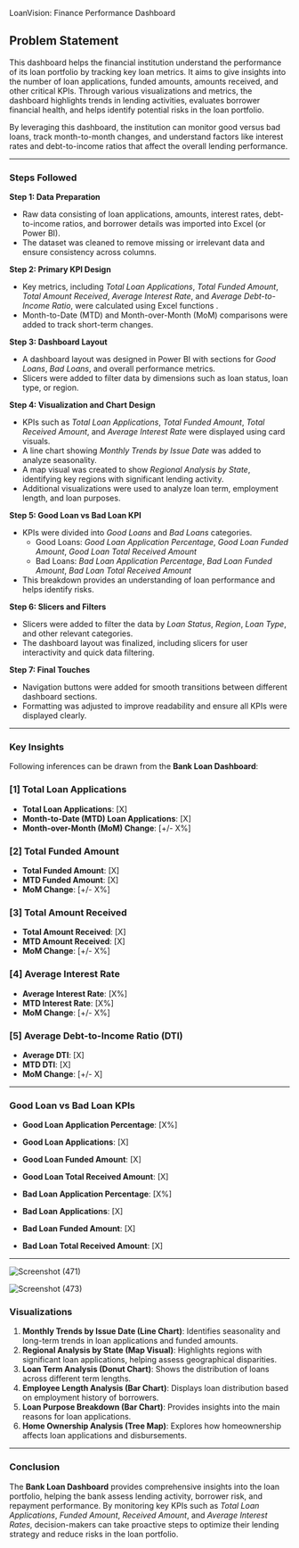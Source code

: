 
LoanVision: Finance Performance Dashboard



## Problem Statement

This dashboard helps the financial institution understand the performance of its loan portfolio by tracking key loan metrics. It aims to give insights into the number of loan applications, funded amounts, amounts received, and other critical KPIs. Through various visualizations and metrics, the dashboard highlights trends in lending activities, evaluates borrower financial health, and helps identify potential risks in the loan portfolio.

By leveraging this dashboard, the institution can monitor good versus bad loans, track month-to-month changes, and understand factors like interest rates and debt-to-income ratios that affect the overall lending performance.

---

### Steps Followed

**Step 1: Data Preparation**
- Raw data consisting of loan applications, amounts, interest rates, debt-to-income ratios, and borrower details was imported into Excel (or Power BI).
- The dataset was cleaned to remove missing or irrelevant data and ensure consistency across columns.

**Step 2: Primary KPI Design**
- Key metrics, including *Total Loan Applications*, *Total Funded Amount*, *Total Amount Received*, *Average Interest Rate*, and *Average Debt-to-Income Ratio*, were calculated using Excel functions .
- Month-to-Date (MTD) and Month-over-Month (MoM) comparisons were added to track short-term changes.

**Step 3: Dashboard Layout**
- A dashboard layout was designed in Power BI with sections for *Good Loans*, *Bad Loans*, and overall performance metrics.
- Slicers were added to filter data by dimensions such as loan status, loan type, or region.

**Step 4: Visualization and Chart Design**
- KPIs such as *Total Loan Applications*, *Total Funded Amount*, *Total Received Amount*, and *Average Interest Rate* were displayed using card visuals.
- A line chart showing *Monthly Trends by Issue Date* was added to analyze seasonality.
- A map visual was created to show *Regional Analysis by State*, identifying key regions with significant lending activity.
- Additional visualizations were used to analyze loan term, employment length, and loan purposes.

**Step 5: Good Loan vs Bad Loan KPI**
- KPIs were divided into *Good Loans* and *Bad Loans* categories.
  - Good Loans: *Good Loan Application Percentage*, *Good Loan Funded Amount*, *Good Loan Total Received Amount*
  - Bad Loans: *Bad Loan Application Percentage*, *Bad Loan Funded Amount*, *Bad Loan Total Received Amount*
- This breakdown provides an understanding of loan performance and helps identify risks.

**Step 6: Slicers and Filters**
- Slicers were added to filter the data by *Loan Status*, *Region*, *Loan Type*, and other relevant categories.
- The dashboard layout was finalized, including slicers for user interactivity and quick data filtering.

**Step 7: Final Touches**
- Navigation buttons were added for smooth transitions between different dashboard sections.
- Formatting was adjusted to improve readability and ensure all KPIs were displayed clearly.

---

### Key Insights

Following inferences can be drawn from the **Bank Loan Dashboard**:

### [1] **Total Loan Applications**

- **Total Loan Applications**: [X]
- **Month-to-Date (MTD) Loan Applications**: [X]
- **Month-over-Month (MoM) Change**: [+/- X%]

### [2] **Total Funded Amount**

- **Total Funded Amount**: [X]
- **MTD Funded Amount**: [X]
- **MoM Change**: [+/- X%]

### [3] **Total Amount Received**

- **Total Amount Received**: [X]
- **MTD Amount Received**: [X]
- **MoM Change**: [+/- X%]

### [4] **Average Interest Rate**

- **Average Interest Rate**: [X%]
- **MTD Interest Rate**: [X%]
- **MoM Change**: [+/- X%]

### [5] **Average Debt-to-Income Ratio (DTI)**

- **Average DTI**: [X]
- **MTD DTI**: [X]
- **MoM Change**: [+/- X]

---

### Good Loan vs Bad Loan KPIs

- **Good Loan Application Percentage**: [X%]
- **Good Loan Applications**: [X]
- **Good Loan Funded Amount**: [X]
- **Good Loan Total Received Amount**: [X]

- **Bad Loan Application Percentage**: [X%]
- **Bad Loan Applications**: [X]
- **Bad Loan Funded Amount**: [X]
- **Bad Loan Total Received Amount**: [X]

---
![Screenshot (471)](https://github.com/user-attachments/assets/7440bdf3-e077-49bf-b29b-d7f223188601)

![Screenshot (473)](https://github.com/user-attachments/assets/7468d8f8-df05-40f8-ab4a-c6791cecd542)



### Visualizations

1. **Monthly Trends by Issue Date (Line Chart)**: Identifies seasonality and long-term trends in loan applications and funded amounts.
2. **Regional Analysis by State (Map Visual)**: Highlights regions with significant loan applications, helping assess geographical disparities.
3. **Loan Term Analysis (Donut Chart)**: Shows the distribution of loans across different term lengths.
4. **Employee Length Analysis (Bar Chart)**: Displays loan distribution based on employment history of borrowers.
5. **Loan Purpose Breakdown (Bar Chart)**: Provides insights into the main reasons for loan applications.
6. **Home Ownership Analysis (Tree Map)**: Explores how homeownership affects loan applications and disbursements.

---

### Conclusion

The **Bank Loan Dashboard** provides comprehensive insights into the loan portfolio, helping the bank assess lending activity, borrower risk, and repayment performance. By monitoring key KPIs such as *Total Loan Applications*, *Funded Amount*, *Received Amount*, and *Average Interest Rates*, decision-makers can take proactive steps to optimize their lending strategy and reduce risks in the loan portfolio.
